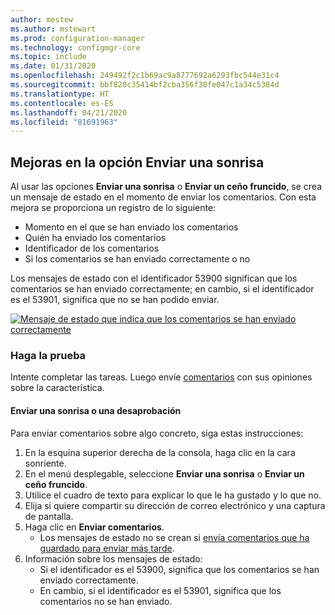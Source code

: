```yaml
---
author: mestew
ms.author: mstewart
ms.prod: configuration-manager
ms.technology: configmgr-core
ms.topic: include
ms.date: 01/31/2020
ms.openlocfilehash: 249492f2c1b69ac9a8777692a6293fbc544e31c4
ms.sourcegitcommit: bbf820c35414bf2cba356f30fe047c1a34c5384d
ms.translationtype: HT
ms.contentlocale: es-ES
ms.lasthandoff: 04/21/2020
ms.locfileid: "81691963"
---
```

## <a name="send-a-smile-improvements"></a><a name="bkmk_sendsmile"></a> Mejoras en la opción Enviar una sonrisa
<!--5891852-->

Al usar las opciones **Enviar una sonrisa** o **Enviar un ceño fruncido**, se crea un mensaje de estado en el momento de enviar los comentarios. Con esta mejora se proporciona un registro de lo siguiente:
- Momento en el que se han enviado los comentarios
- Quién ha enviado los comentarios
- Identificador de los comentarios
- Si los comentarios se han enviado correctamente o no

Los mensajes de estado con el identificador 53900 significan que los comentarios se han enviado correctamente; en cambio, si el identificador es el 53901, significa que no se han podido enviar.

[![Mensaje de estado que indica que los comentarios se han enviado correctamente](../../media/5891852-send-smile-status-message.png)](../../media/5891852-send-smile-status-message.png#lightbox)


### <a name="try-it-out"></a>Haga la prueba

Intente completar las tareas. Luego envíe [comentarios](../../../../understand/find-help.md#product-feedback) con sus opiniones sobre la característica.


#### <a name="send-a-smile-or-a-frown"></a>Enviar una sonrisa o una desaprobación

Para enviar comentarios sobre algo concreto, siga estas instrucciones:

1. En la esquina superior derecha de la consola, haga clic en la cara sonriente. 
2. En el menú desplegable, seleccione **Enviar una sonrisa** o **Enviar un ceño fruncido**.
3. Utilice el cuadro de texto para explicar lo que le ha gustado y lo que no. 
4. Elija si quiere compartir su dirección de correo electrónico y una captura de pantalla. 
5. Haga clic en **Enviar comentarios**.
     - Los mensajes de estado no se crean si [envía comentarios que ha guardado para enviar más tarde](../../../../understand/find-help.md#BKMK_NoInternet).
6. Información sobre los mensajes de estado:
    - Si el identificador es el 53900, significa que los comentarios se han enviado correctamente.
    - En cambio, si el identificador es el 53901, significa que los comentarios no se han enviado.

